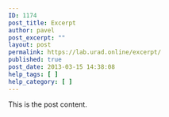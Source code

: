 ```yaml
---
ID: 1174
post_title: Excerpt
author: pavel
post_excerpt: ""
layout: post
permalink: https://lab.urad.online/excerpt/
published: true
post_date: 2013-03-15 14:38:08
help_tags: [ ]
help_category: [ ]
---
```

This is the post content.